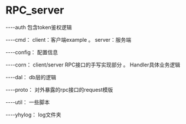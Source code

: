 # RPC_server

----auth 包含token鉴权逻辑

----cmd： client：客户端example 。 server：服务端

----config：  配置信息

----corn： client/server RPC接口的手写实现部分 。 Handler具体业务逻辑

----dal： db层的逻辑

----proto： 对外暴露的rpc接口的request模版

----util： 一些脚本

----yhylog： log文件夹

